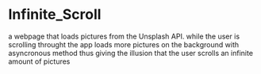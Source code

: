 # Infinite_Scroll
a webpage that loads pictures from the Unsplash API. while the user is scrolling throught the app loads more pictures on the background with asyncronous method thus giving the illusion that the user scrolls an infinite amount of pictures 
